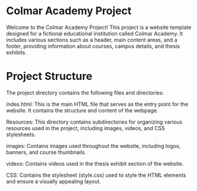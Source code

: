 # Colmar Academy Project
Welcome to the Colmar Academy Project! This project is a website template designed for a fictional educational institution called Colmar Academy. It includes various sections such as a header, main content areas, and a footer, providing information about courses, campus details, and thesis exhibits.

# Project Structure
The project directory contains the following files and directories:

index.html: This is the main HTML file that serves as the entry point for the website. It contains the structure and content of the webpage.

Resources: This directory contains subdirectories for organizing various resources used in the project, including images, videos, and CSS stylesheets.

images: Contains images used throughout the website, including logos, banners, and course thumbnails.

videos: Contains videos used in the thesis exhibit section of the website.

CSS: Contains the stylesheet (style.css) used to style the HTML elements and ensure a visually appealing layout.
